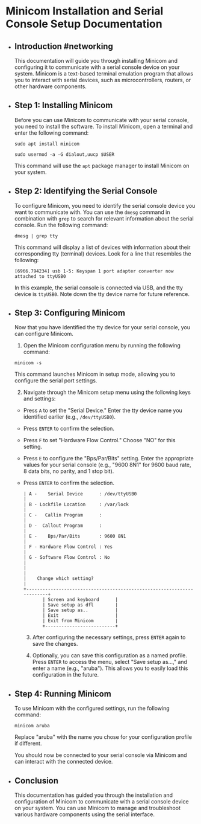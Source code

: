 # Minicom Installation and Serial Console Setup Documentation
- ## Introduction #networking
  
  This documentation will guide you through installing Minicom and configuring it to communicate with a serial console device on your system. Minicom is a text-based terminal emulation program that allows you to interact with serial devices, such as microcontrollers, routers, or other hardware components.
- ## Step 1: Installing Minicom
  
  Before you can use Minicom to communicate with your serial console, you need to install the software. To install Minicom, open a terminal and enter the following command:
  
  ```shell
  sudo apt install minicom
  ```
  
  ```
  sudo usermod -a -G dialout,uucp $USER
  
  ```
  
  This command will use the `apt` package manager to install Minicom on your system.
- ## Step 2: Identifying the Serial Console
  
  To configure Minicom, you need to identify the serial console device you want to communicate with. You can use the `dmesg` command in combination with `grep` to search for relevant information about the serial console. Run the following command:
  
  ```shell
  dmesg | grep tty
  ```
  
  This command will display a list of devices with information about their corresponding tty (terminal) devices. Look for a line that resembles the following:
  
  ```
  [6966.794234] usb 1-5: Keyspan 1 port adapter converter now attached to ttyUSB0
  ```
  
  In this example, the serial console is connected via USB, and the tty device is `ttyUSB0`. Note down the tty device name for future reference.
- ## Step 3: Configuring Minicom
  
  Now that you have identified the tty device for your serial console, you can configure Minicom.
  
  1. Open the Minicom configuration menu by running the following command:
  
  ```shell
  minicom -s
  ```
  
  This command launches Minicom in setup mode, allowing you to configure the serial port settings.
  
  2. Navigate through the Minicom setup menu using the following keys and settings:
	- Press `A` to set the "Serial Device." Enter the tty device name you identified earlier (e.g., `/dev/ttyUSB0`).
	- Press `ENTER` to confirm the selection.
	- Press `F` to set "Hardware Flow Control." Choose "NO" for this setting.
	- Press `E` to configure the "Bps/Par/Bits" setting. Enter the appropriate values for your serial console (e.g., "9600 8N1" for 9600 baud rate, 8 data bits, no parity, and 1 stop bit).
	- Press `ENTER` to confirm the selection.
	  
	  ``` +-----------------------------------------------------------------------+
	  | A -    Serial Device      : /dev/ttyUSB0                              |
	  | B - Lockfile Location     : /var/lock                                 |
	  | C -   Callin Program      :                                           |
	  | D -  Callout Program      :                                           |     
	  | E -    Bps/Par/Bits       : 9600 8N1                                  |     
	  | F - Hardware Flow Control : Yes                                       |     
	  | G - Software Flow Control : No                                        |     
	  |                                                                       |     
	  |    Change which setting?                                              |  
	  +-----------------------------------------------------------------------+  
	         | Screen and keyboard      |                    
	         | Save setup as dfl        |                    
	         | Save setup as..          |                    
	         | Exit                     |                    
	         | Exit from Minicom        |                    
	         +--------------------------+     
	  
	  ```               
	  
	  
	  3. After configuring the necessary settings, press `ENTER` again to save the changes.
	  
	  4. Optionally, you can save this configuration as a named profile. Press `ENTER` to access the menu, select "Save setup as...," and enter a name (e.g., "aruba"). This allows you to easily load this configuration in the future.
- ## Step 4: Running Minicom
  
  To use Minicom with the configured settings, run the following command:
  
  ```shell
  minicom aruba
  ```
  
  Replace "aruba" with the name you chose for your configuration profile if different.
  
  You should now be connected to your serial console via Minicom and can interact with the connected device.
- ## Conclusion
  
  This documentation has guided you through the installation and configuration of Minicom to communicate with a serial console device on your system. You can use Minicom to manage and troubleshoot various hardware components using the serial interface.